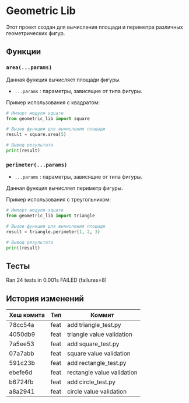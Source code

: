 # Geometric Lib

Этот проект создан для вычисления площади и периметра различных геометрических фигур. 

## Функции

### `area(...params)`
Данная функция вычисляет площади фигуры.
- `...params` : параметры, зависящие от типа фигуры.


Пример использования с квадратом:

```python
# Импорт модуля square
from geometric_lib import square

# Вызов функции для вычисления площади
result = square.area(5)

# Вывод результата
print(result)
```

### `perimeter(...params)`
- `...params` : параметры, зависящие от типа фигуры.


Данная функция вычисляет периметр фигуры.

Пример использования с треугольником:

```python
# Импорт модуля square
from geometric_lib import triangle

# Вызов функции для вычисления площади
result = triangle.perimeter(1, 2, 3)

# Вывод результата
print(result)
```
## Тесты
Ran 24 tests in 0.001s
FAILED (failures=8)


## История изменений
| Хеш комита   | Тип    | Коммит                            |
|--------------|--------|-----------------------------------|
| 78cc54a      | feat   | add triangle_test.py              |
| 4050db9      | feat   | triangle value validation         |
| 7a5ee53      | feat   | add square_test.py                 |
| 07a7abb      | feat   | square value validation            |
| 591c23b      | feat   | add rectangle_test.py              |
| ebefe6d      | feat   | rectangle value validation         |
| b6724fb      | feat   | add circle_test.py                 |
| a8a2941      | feat   | circle value validation            |

